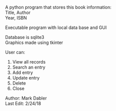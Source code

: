 
A python program that stores this book information:  
Title, Author  
Year, ISBN  

Executable program with local data base and GUI

Database is sqlite3  
Graphics made using tkinter  

User can:  
1. View all records  
2. Search an entry  
3. Add entry  
4. Update entry  
5. Delete  
6. Close  

Author: Mark Dabler  
Last Edit: 2/24/18
